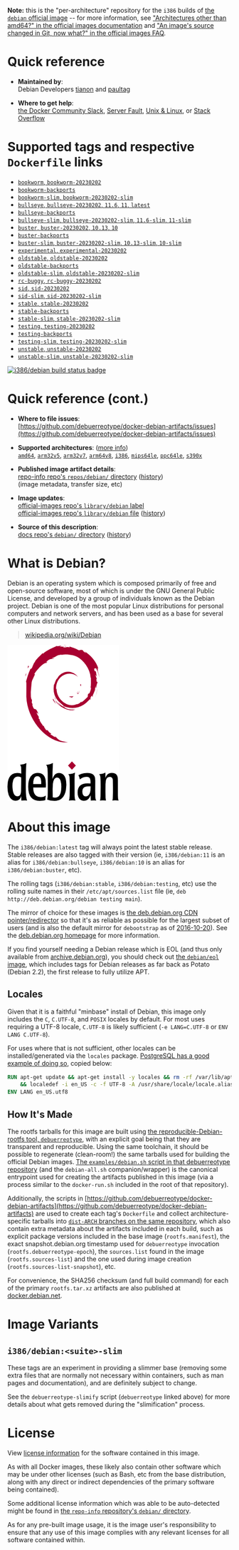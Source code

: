 <!--

********************************************************************************

WARNING:

    DO NOT EDIT "debian/README.md"

    IT IS AUTO-GENERATED

    (from the other files in "debian/" combined with a set of templates)

********************************************************************************

-->

**Note:** this is the "per-architecture" repository for the `i386` builds of [the `debian` official image](https://hub.docker.com/_/debian) -- for more information, see ["Architectures other than amd64?" in the official images documentation](https://github.com/docker-library/official-images#architectures-other-than-amd64) and ["An image's source changed in Git, now what?" in the official images FAQ](https://github.com/docker-library/faq#an-images-source-changed-in-git-now-what).

# Quick reference

-	**Maintained by**:  
	Debian Developers [tianon](https://qa.debian.org/developer.php?login=tianon) and [paultag](https://qa.debian.org/developer.php?login=paultag)

-	**Where to get help**:  
	[the Docker Community Slack](https://dockr.ly/comm-slack), [Server Fault](https://serverfault.com/help/on-topic), [Unix & Linux](https://unix.stackexchange.com/help/on-topic), or [Stack Overflow](https://stackoverflow.com/help/on-topic)

# Supported tags and respective `Dockerfile` links

-	[`bookworm`, `bookworm-20230202`](https://github.com/debuerreotype/docker-debian-artifacts/blob/40743d13b744439ab97d4de26e6d074d2cd3d6bb/bookworm/Dockerfile)
-	[`bookworm-backports`](https://github.com/debuerreotype/docker-debian-artifacts/blob/40743d13b744439ab97d4de26e6d074d2cd3d6bb/bookworm/backports/Dockerfile)
-	[`bookworm-slim`, `bookworm-20230202-slim`](https://github.com/debuerreotype/docker-debian-artifacts/blob/40743d13b744439ab97d4de26e6d074d2cd3d6bb/bookworm/slim/Dockerfile)
-	[`bullseye`, `bullseye-20230202`, `11.6`, `11`, `latest`](https://github.com/debuerreotype/docker-debian-artifacts/blob/40743d13b744439ab97d4de26e6d074d2cd3d6bb/bullseye/Dockerfile)
-	[`bullseye-backports`](https://github.com/debuerreotype/docker-debian-artifacts/blob/40743d13b744439ab97d4de26e6d074d2cd3d6bb/bullseye/backports/Dockerfile)
-	[`bullseye-slim`, `bullseye-20230202-slim`, `11.6-slim`, `11-slim`](https://github.com/debuerreotype/docker-debian-artifacts/blob/40743d13b744439ab97d4de26e6d074d2cd3d6bb/bullseye/slim/Dockerfile)
-	[`buster`, `buster-20230202`, `10.13`, `10`](https://github.com/debuerreotype/docker-debian-artifacts/blob/40743d13b744439ab97d4de26e6d074d2cd3d6bb/buster/Dockerfile)
-	[`buster-backports`](https://github.com/debuerreotype/docker-debian-artifacts/blob/40743d13b744439ab97d4de26e6d074d2cd3d6bb/buster/backports/Dockerfile)
-	[`buster-slim`, `buster-20230202-slim`, `10.13-slim`, `10-slim`](https://github.com/debuerreotype/docker-debian-artifacts/blob/40743d13b744439ab97d4de26e6d074d2cd3d6bb/buster/slim/Dockerfile)
-	[`experimental`, `experimental-20230202`](https://github.com/debuerreotype/docker-debian-artifacts/blob/40743d13b744439ab97d4de26e6d074d2cd3d6bb/experimental/Dockerfile)
-	[`oldstable`, `oldstable-20230202`](https://github.com/debuerreotype/docker-debian-artifacts/blob/40743d13b744439ab97d4de26e6d074d2cd3d6bb/oldstable/Dockerfile)
-	[`oldstable-backports`](https://github.com/debuerreotype/docker-debian-artifacts/blob/40743d13b744439ab97d4de26e6d074d2cd3d6bb/oldstable/backports/Dockerfile)
-	[`oldstable-slim`, `oldstable-20230202-slim`](https://github.com/debuerreotype/docker-debian-artifacts/blob/40743d13b744439ab97d4de26e6d074d2cd3d6bb/oldstable/slim/Dockerfile)
-	[`rc-buggy`, `rc-buggy-20230202`](https://github.com/debuerreotype/docker-debian-artifacts/blob/40743d13b744439ab97d4de26e6d074d2cd3d6bb/rc-buggy/Dockerfile)
-	[`sid`, `sid-20230202`](https://github.com/debuerreotype/docker-debian-artifacts/blob/40743d13b744439ab97d4de26e6d074d2cd3d6bb/sid/Dockerfile)
-	[`sid-slim`, `sid-20230202-slim`](https://github.com/debuerreotype/docker-debian-artifacts/blob/40743d13b744439ab97d4de26e6d074d2cd3d6bb/sid/slim/Dockerfile)
-	[`stable`, `stable-20230202`](https://github.com/debuerreotype/docker-debian-artifacts/blob/40743d13b744439ab97d4de26e6d074d2cd3d6bb/stable/Dockerfile)
-	[`stable-backports`](https://github.com/debuerreotype/docker-debian-artifacts/blob/40743d13b744439ab97d4de26e6d074d2cd3d6bb/stable/backports/Dockerfile)
-	[`stable-slim`, `stable-20230202-slim`](https://github.com/debuerreotype/docker-debian-artifacts/blob/40743d13b744439ab97d4de26e6d074d2cd3d6bb/stable/slim/Dockerfile)
-	[`testing`, `testing-20230202`](https://github.com/debuerreotype/docker-debian-artifacts/blob/40743d13b744439ab97d4de26e6d074d2cd3d6bb/testing/Dockerfile)
-	[`testing-backports`](https://github.com/debuerreotype/docker-debian-artifacts/blob/40743d13b744439ab97d4de26e6d074d2cd3d6bb/testing/backports/Dockerfile)
-	[`testing-slim`, `testing-20230202-slim`](https://github.com/debuerreotype/docker-debian-artifacts/blob/40743d13b744439ab97d4de26e6d074d2cd3d6bb/testing/slim/Dockerfile)
-	[`unstable`, `unstable-20230202`](https://github.com/debuerreotype/docker-debian-artifacts/blob/40743d13b744439ab97d4de26e6d074d2cd3d6bb/unstable/Dockerfile)
-	[`unstable-slim`, `unstable-20230202-slim`](https://github.com/debuerreotype/docker-debian-artifacts/blob/40743d13b744439ab97d4de26e6d074d2cd3d6bb/unstable/slim/Dockerfile)

[![i386/debian build status badge](https://img.shields.io/jenkins/s/https/doi-janky.infosiftr.net/job/multiarch/job/i386/job/debian.svg?label=i386/debian%20%20build%20job)](https://doi-janky.infosiftr.net/job/multiarch/job/i386/job/debian/)

# Quick reference (cont.)

-	**Where to file issues**:  
	[https://github.com/debuerreotype/docker-debian-artifacts/issues](https://github.com/debuerreotype/docker-debian-artifacts/issues)

-	**Supported architectures**: ([more info](https://github.com/docker-library/official-images#architectures-other-than-amd64))  
	[`amd64`](https://hub.docker.com/r/amd64/debian/), [`arm32v5`](https://hub.docker.com/r/arm32v5/debian/), [`arm32v7`](https://hub.docker.com/r/arm32v7/debian/), [`arm64v8`](https://hub.docker.com/r/arm64v8/debian/), [`i386`](https://hub.docker.com/r/i386/debian/), [`mips64le`](https://hub.docker.com/r/mips64le/debian/), [`ppc64le`](https://hub.docker.com/r/ppc64le/debian/), [`s390x`](https://hub.docker.com/r/s390x/debian/)

-	**Published image artifact details**:  
	[repo-info repo's `repos/debian/` directory](https://github.com/docker-library/repo-info/blob/master/repos/debian) ([history](https://github.com/docker-library/repo-info/commits/master/repos/debian))  
	(image metadata, transfer size, etc)

-	**Image updates**:  
	[official-images repo's `library/debian` label](https://github.com/docker-library/official-images/issues?q=label%3Alibrary%2Fdebian)  
	[official-images repo's `library/debian` file](https://github.com/docker-library/official-images/blob/master/library/debian) ([history](https://github.com/docker-library/official-images/commits/master/library/debian))

-	**Source of this description**:  
	[docs repo's `debian/` directory](https://github.com/docker-library/docs/tree/master/debian) ([history](https://github.com/docker-library/docs/commits/master/debian))

# What is Debian?

Debian is an operating system which is composed primarily of free and open-source software, most of which is under the GNU General Public License, and developed by a group of individuals known as the Debian project. Debian is one of the most popular Linux distributions for personal computers and network servers, and has been used as a base for several other Linux distributions.

> [wikipedia.org/wiki/Debian](https://en.wikipedia.org/wiki/Debian)

![logo](https://raw.githubusercontent.com/docker-library/docs/b449be7df57e9ed9086bb5821bfb5d6cdc5d67a4/debian/logo.png)

# About this image

The `i386/debian:latest` tag will always point the latest stable release. Stable releases are also tagged with their version (ie, `i386/debian:11` is an alias for `i386/debian:bullseye`, `i386/debian:10` is an alias for `i386/debian:buster`, etc).

The rolling tags (`i386/debian:stable`, `i386/debian:testing`, etc) use the rolling suite names in their `/etc/apt/sources.list` file (ie, `deb http://deb.debian.org/debian testing main`).

The mirror of choice for these images is [the deb.debian.org CDN pointer/redirector](https://deb.debian.org) so that it's as reliable as possible for the largest subset of users (and is also the default mirror for `debootstrap` as of [2016-10-20](https://anonscm.debian.org/cgit/d-i/debootstrap.git/commit/?id=9e8bc60ad1ccf3a25ce7890526b70059f3e770de)). See the [deb.debian.org homepage](https://deb.debian.org) for more information.

If you find yourself needing a Debian release which is EOL (and thus only available from [archive.debian.org](http://archive.debian.org)), you should check out [the `debian/eol` image](https://hub.docker.com/r/debian/eol/), which includes tags for Debian releases as far back as Potato (Debian 2.2), the first release to fully utilize APT.

## Locales

Given that it is a faithful "minbase" install of Debian, this image only includes the `C`, `C.UTF-8`, and `POSIX` locales by default. For most uses requiring a UTF-8 locale, `C.UTF-8` is likely sufficient (`-e LANG=C.UTF-8` or `ENV LANG C.UTF-8`).

For uses where that is not sufficient, other locales can be installed/generated via the `locales` package. [PostgreSQL has a good example of doing so](https://github.com/docker-library/postgres/blob/69bc540ecfffecce72d49fa7e4a46680350037f9/9.6/Dockerfile#L21-L24), copied below:

```dockerfile
RUN apt-get update && apt-get install -y locales && rm -rf /var/lib/apt/lists/* \
	&& localedef -i en_US -c -f UTF-8 -A /usr/share/locale/locale.alias en_US.UTF-8
ENV LANG en_US.utf8
```

## How It's Made

The rootfs tarballs for this image are built using [the reproducible-Debian-rootfs tool, `debuerreotype`](https://github.com/debuerreotype/debuerreotype), with an explicit goal being that they are transparent and reproducible. Using the same toolchain, it should be possible to regenerate (clean-room!) the same tarballs used for building the official Debian images. [The `examples/debian.sh` script in that debuerreotype repository](https://github.com/debuerreotype/debuerreotype/blob/master/examples/debian.sh) (and the `debian-all.sh` companion/wrapper) is the canonical entrypoint used for creating the artifacts published in this image (via a process similar to the `docker-run.sh` included in the root of that repository).

Additionally, the scripts in [https://github.com/debuerreotype/docker-debian-artifacts](https://github.com/debuerreotype/docker-debian-artifacts) are used to create each tag's `Dockerfile` and collect architecture-specific tarballs into [`dist-ARCH` branches on the same repository](https://github.com/debuerreotype/docker-debian-artifacts/branches), which also contain extra metadata about the artifacts included in each build, such as explicit package versions included in the base image (`rootfs.manifest`), the exact snapshot.debian.org timestamp used for `debuerreotype` invocation (`rootfs.debuerreotype-epoch`), the `sources.list` found in the image (`rootfs.sources-list`) and the one used during image creation (`rootfs.sources-list-snapshot`), etc.

For convenience, the SHA256 checksum (and full build command) for each of the primary `rootfs.tar.xz` artifacts are also published at [docker.debian.net](https://docker.debian.net/).

# Image Variants

## `i386/debian:<suite>-slim`

These tags are an experiment in providing a slimmer base (removing some extra files that are normally not necessary within containers, such as man pages and documentation), and are definitely subject to change.

See the `debuerreotype-slimify` script (`debuerreotype` linked above) for more details about what gets removed during the "slimification" process.

# License

View [license information](https://www.debian.org/social_contract#guidelines) for the software contained in this image.

As with all Docker images, these likely also contain other software which may be under other licenses (such as Bash, etc from the base distribution, along with any direct or indirect dependencies of the primary software being contained).

Some additional license information which was able to be auto-detected might be found in [the `repo-info` repository's `debian/` directory](https://github.com/docker-library/repo-info/tree/master/repos/debian).

As for any pre-built image usage, it is the image user's responsibility to ensure that any use of this image complies with any relevant licenses for all software contained within.
